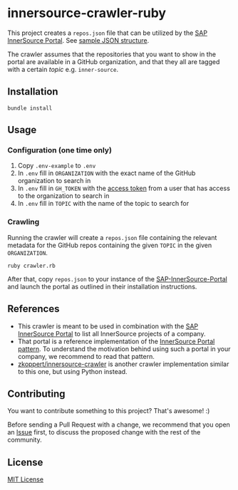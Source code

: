 # innersource-crawler-ruby

This project creates a `repos.json` file that can be utilized by the [SAP InnerSource Portal][SAP-InnerSource-Portal]. See [sample JSON structure](https://github.com/SAP/project-portal-for-innersource/blob/main/repos.json).

The crawler assumes that the repositories that you want to show in the portal are available in a GitHub organization, and that they all are tagged with a certain _topic_ e.g. `inner-source`.

## Installation

`bundle install`

## Usage

### Configuration (one time only)

1. Copy `.env-example` to `.env`
1. In `.env` fill in `ORGANIZATION` with the exact name of the GitHub organization to search in
1. In `.env` fill in `GH_TOKEN` with the [access token](https://docs.github.com/en/github/authenticating-to-github/keeping-your-account-and-data-secure/creating-a-personal-access-token) from a user that has access to the organization to search in
1. In `.env` fill in `TOPIC` with the name of the topic to search for


### Crawling

Running the crawler will create a `repos.json` file containing the relevant metadata for the GitHub repos containing the given `TOPIC` in the given `ORGANIZATION`.

```
ruby crawler.rb
```

After that, copy `repos.json` to your instance of the [SAP-InnerSource-Portal][SAP-InnerSource-Portal] and launch the portal as outlined in their installation instructions.

## References

* This crawler is meant to be used in combination with the [SAP InnerSource Portal][SAP-InnerSource-Portal] to list all InnerSource projects of a company.
* That portal is a reference implementation of the [InnerSource Portal pattern](https://patterns.innersourcecommons.org/p/innersource-portal). To understand the motivation behind using such a portal in your company, we recommend to read that pattern.
* [zkoppert/innersource-crawler](https://github.com/zkoppert/innersource-crawler) is another crawler implementation similar to this one, but using Python instead.

## Contributing

You want to contribute something to this project? That's awesome! :)

Before sending a Pull Request with a change, we recommend that you open an [Issue](https://github.com/spier/innersource-crawler-ruby/issues) first, to discuss the proposed change with the rest of the community.

## License

[MIT License](LICENSE)

[SAP-InnerSource-Portal]: https://github.com/sap/project-portal-for-InnerSource
